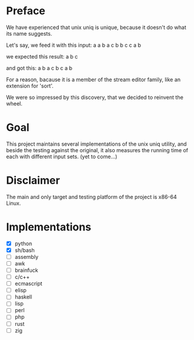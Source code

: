 # Preface #

We have experienced that unix uniq is unique, because it doesn't do what its name suggests.

Let's say, we feed it with this input: a a b a c b b c c a b

we expected this result: a b c

and got this: a b a c b c a b

For a reason, bacause it is a member of the stream editor family, like an extension for 'sort'.

We were so impressed by this discovery, that we decided to reinvent the wheel.

# Goal #

This project maintains several implementations of the unix uniq utility, and beside the testing against the
original, it also measures the running time of each with different input sets. (yet to come...)

# Disclaimer #

The main and only target and testing platform of the project is x86-64 Linux.

# Implementations #

- [x] python
- [x] sh/bash
- [ ] assembly
- [ ] awk
- [ ] brainfuck
- [ ] c/c++
- [ ] ecmascript
- [ ] elisp
- [ ] haskell
- [ ] lisp
- [ ] perl
- [ ] php
- [ ] rust
- [ ] zig
